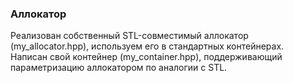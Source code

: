 ### Аллокатор

Реализован собственный STL-совместимый аллокатор (my_allocator.hpp), используем его в стандартных контейнерах.<br/>
Написан свой контейнер (my_container.hpp), поддерживающий параметризацию аллокатором по аналогии с STL.
